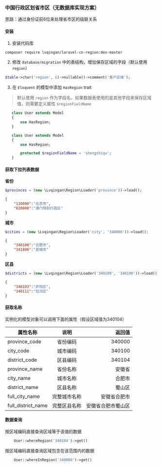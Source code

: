 ### 中国行政区划省市区（无数据库实现方案）

思路：通过身份证前6位来处理省市区的级联关系

#### 安装

1. 安装代码库

```bash
composer require lvqingan/laravel-cn-region:dev-master
```

2. 修改 `database/migration` 中的表结构，增加保存区域的字段（默认使用`region`）

```php
$table->char('region', 6)->nullable()->comment('客户区域');
```

3. 在 `Eloquent` 的模型中添加 `HasRegion` trait

> 默认使用 `region` 作为字段名，如果数据表使用的是其他字段来保存区域值，则需要定义属性 `$regionFieldName`

```php
   class User extends Model
   {
       use HasRegion;
   }
```

```php
   class User extends Model
   {
       use HasRegion;

       protected $regionFieldName = 'shengshiqu';
   }
```

#### 获取下拉列表数据

**省份**

```php
$provinces = (new \Lvqingan\Region\Loader('province'))->load();
```

```json
{
    "110000":"北京市",
    "820000":"澳门特别行政区"
}
```

**城市**

```php
$cities = (new \Lvqingan\Region\Loader('city', '340000'))->load();
```

```json
{
    "340100":"合肥市",
    "341800":"宣城市"
}
```

**区县**

```php
$districts = (new \Lvqingan\Region\Loader('340100', '340100'))->load();
```

```json
{
    "340103":"庐阳区",
    "340111":"包河区"
}
```

#### 获取名称

实例化的模型对象可以调用下面的属性（假设区域值为340104）

| 属性名称   |      说明      |  返回值 |
|----------|:-------------:|------:|
| province_code |  省份编码 | 340000 |
| city_code |    城市编码   |   340100 |
| district_code | 区县编码 |    340104 |
| province_name |  省份名称 | 安徽省 |
| city_name |    城市名称   |   合肥市 |
| district_name | 区县名称 |    蜀山区 |
| full_city_name |    完整城市名称   |   安徽省合肥市 |
| full_district_name | 完整区县名称 |    安徽省合肥市蜀山区 |

#### 数据查询

按区域编码直接查询区域等于该值的数据

```php
    User::whereRegion('340104')->get()
```

按区域编码直接查询区域包含在该范围内的数据

```php
    User::whereInRegion('340000')->get()
```
